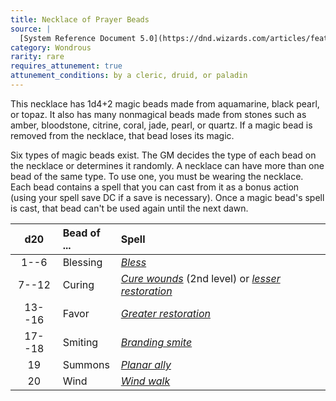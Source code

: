 ```yaml
---
title: Necklace of Prayer Beads
source: |
  [System Reference Document 5.0](https://dnd.wizards.com/articles/features/systems-reference-document-srd)
category: Wondrous
rarity: rare
requires_attunement: true
attunement_conditions: by a cleric, druid, or paladin
---
```


This necklace has 1d4+2 magic beads made from aquamarine, black pearl, or topaz. It also has many nonmagical beads made from stones such as amber, bloodstone, citrine, coral, jade, pearl, or quartz. If a magic bead is removed from the necklace, that bead loses its magic.

Six types of magic beads exist. The GM decides the type of each bead on the necklace or determines it randomly. A necklace can have more than one bead of the same type. To use one, you must be wearing the necklace. Each bead contains a spell that you can cast from it as a bonus action (using your spell save DC if a save is necessary). Once a magic bead's spell is cast, that bead can't be used again until the next dawn.

|  d20   | Bead of ... | Spell                                                                                                    |
|:------:|:------------|:---------------------------------------------------------------------------------------------------------|
|  1--6  | Blessing    | [*Bless*](/spells/bless/)                                                                                |
| 7--12  | Curing      | [*Cure wounds*](/spells/cure-wounds/) (2nd level) or [*lesser restoration*](/spells/restoration-lesser/) |
| 13--16 | Favor       | [*Greater restoration*](/spells/restoration-greater/)                                                    |
| 17--18 | Smiting     | [*Branding smite*](/spells/branding-smite/)                                                              |
|   19   | Summons     | [*Planar ally*](/spells/planar-ally/)                                                                    |
|   20   | Wind        | [*Wind walk*](/spells/wind-walk/)                                                                        |
